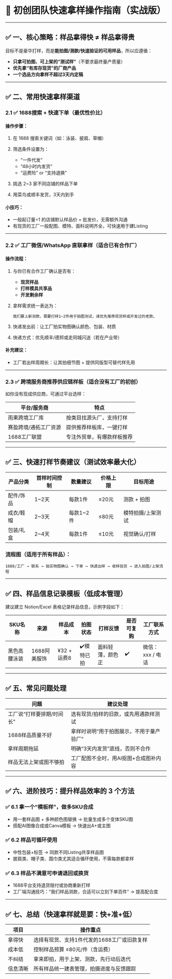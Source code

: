 # 🧪 初创团队快速拿样操作指南（实战版）

---

## ✅ 一、核心策略：样品拿得快 ≠ 样品拿得贵

目标不是豪华打样，而是**能拍图/测款/快速验证的可用样品**，所以应遵循：

* **只拿可拍图、可上架的“测试样”**（不要求最终量产质量）
* **优先拿“有库存现货”的厂商产品**
* **一个选品方向拿样不超过3天内定稿**

---

## ✅ 二、常用快速拿样渠道

### 2.1 ✅ 1688搜索 + 快速下单（最优性价比）

#### 操作步骤：

1. 在 1688 搜索关键词（如：泳装、披肩、草帽）
2. 筛选条件设置为：

   * “一件代发”
   * “48小时内发货”
   * “运费险” or “支持退换”
3. 挑选 2\~3 家不同店铺的样品下单
4. 用菜鸟或顺丰发货，3天内到手

#### 小技巧：

* 一般起订量=1 的店铺默认样品价 = 批发价，无需额外沟通
* 有现货的工厂一般配图、模特、面料说明齐全，可快速用于建Listing

---

### 2.2 ✅ 工厂微信/WhatsApp 直联拿样（适合已有合作厂）

#### 操作流程：

1. 与你已有合作工厂确认是否有：

   * **现货样品**
   * **打样模具共享品**
   * **开发剩余样**
2. 拿样需求统一表达为：

   ```
   我们要上新测款，需要打样1~2件用于拍图测试，请优先推荐现货样或开发过的老款。
   ```
3. 快递发出前：让工厂拍实物图确认颜色、包装、材质
4. 快递方式：优先顺丰/德邦或走同城闪送（若在产业带）

#### 补充建议：

* 工厂若出样周期长：让其拍细节图 + 提供同版型可替代样先用

---

### 2.3 ✅ 跨境服务商推荐供应链样板（适合没有工厂的初创）

如你没有现成供应商，可通过平台选样：

| 平台/服务商      | 特点            |
| ----------- | ------------- |
| 雨果跨境工厂库     | 按类目找源头厂，支持打样  |
| 赛盈跨境/通拓工厂资源 | 提供推荐样板库，一键打样  |
| 1688工厂联盟    | 专注外贸单，有爆款样板推荐 |

---

## ✅ 三、快速打样节奏建议（测试效率最大化）

| 产品分类  | 首样时间控制 | 数量建议    | 价格上限 | 目标用途      |
| ----- | ------ | ------- | ---- | --------- |
| 配件/饰品 | 1\~2天  | 每款1件    | ≤20元 | 测款 + 拍图   |
| 成衣/鞋帽 | 2\~3天  | 每款1\~2件 | ≤80元 | 模特拍摄/上架测试 |
| 包装/礼盒 | 2\~4天  | 每款1件    | ≤10元 | 视觉确认/打样   |

### 流程图（适用于所有样品）：

```
1688/工厂 → 联系 → 拍实物图确认 → 下单 → 快递出样 → 收样验货 → 进入拍图/上架流程
```

---

## ✅ 四、样品信息记录模板（低成本管理）

建议建立 Notion/Excel 表格记录样品信息，示例字段如下：

| SKU名称  | 来源       | 样品成本      | 拍图状态   | 打样反馈     | 是否可复购 | 工厂联系方式      |
| ------ | -------- | --------- | ------ | -------- | ----- | ----------- |
| 黑色高腰泳装 | 1688阿美服饰 | ¥32 + 运费8 | ✔️模特已拍 | 面料轻薄，颜色正 | ✔️    | 微信：xxx / 电话 |

---

## ✅ 五、常见问题处理

| 问题             | 建议处理                  |
| -------------- | --------------------- |
| 工厂说“打样要排期/时间长” | 选有现货/拍样的旧款，或先用通款样测试   |
| 1688样品质量不好     | 拿样时说明“用于拍图展示，不用于量产验厂” |
| 拿样周期拖延         | 明确“3天内发货”底线，否则不合作     |
| 样品无法上架或图不够拍    | 工厂配图不全时，用AI抠图+合成图补内容  |

---

## ✅ 六、进阶技巧：提升样品效率的 3 个方法

### ✅ 6.1 拿一个“模板样”，做多SKU合成

* 用一套样品图 + 多种颜色图替换 → 批量生成多个变体SKU图
* 搭配AI图像合成或Canva模板 → 快速出A+或主图

### ✅ 6.2 样品可循环使用

* 中性包装+标签 → 同款不同Listing共享样品图
* 披肩类、帽子类、围巾类尤其适合循环使用，不需每款都拿样

### ✅ 6.3 样品不满意可申请退回或换货

* 1688平台支持退货赔付或协商重新打样
* 工厂端沟通技巧：“我们样品测款，合适可以立刻下单百件” → 提高配合度

---

## ✅ 七、总结（快速拿样就是要：快+准+低）

| 项目   | 操作重点                     |
| ---- | ------------------------ |
| 拿得快  | 选择有现货、支持1件代发的1688工厂或旧款复样 |
| 成本低  | 控制样品预算 ≤80元/件（含运费）       |
| 不纠结  | 拿来即拍，用于上架、测款，先行动后迭代      |
| 信息清晰 | 所有样品统一建表管理，拍摄进度与反馈跟踪     |

